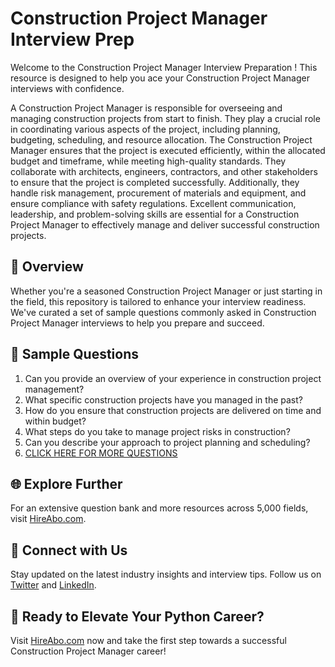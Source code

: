 # Construction Project Manager Interview Prep

Welcome to the Construction Project Manager Interview Preparation ! This resource is designed to help you ace your Construction Project Manager interviews with confidence.

A Construction Project Manager is responsible for overseeing and managing construction projects from start to finish. They play a crucial role in coordinating various aspects of the project, including planning, budgeting, scheduling, and resource allocation. The Construction Project Manager ensures that the project is executed efficiently, within the allocated budget and timeframe, while meeting high-quality standards. They collaborate with architects, engineers, contractors, and other stakeholders to ensure that the project is completed successfully. Additionally, they handle risk management, procurement of materials and equipment, and ensure compliance with safety regulations. Excellent communication, leadership, and problem-solving skills are essential for a Construction Project Manager to effectively manage and deliver successful construction projects.

## 🚀 Overview

Whether you're a seasoned Construction Project Manager or just starting in the field, this repository is tailored to enhance your interview readiness. We've curated a set of sample questions commonly asked in Construction Project Manager interviews to help you prepare and succeed.

## 📝 Sample Questions

1. Can you provide an overview of your experience in construction project management?
2. What specific construction projects have you managed in the past?
3. How do you ensure that construction projects are delivered on time and within budget?
4. What steps do you take to manage project risks in construction?
5. Can you describe your approach to project planning and scheduling?
6. [CLICK HERE FOR MORE QUESTIONS](https://hireabo.com/job/1_3_10/Construction%20Project%20Manager)

## 🌐 Explore Further

For an extensive question bank and more resources across 5,000 fields, visit [HireAbo.com](https://www.hireabo.com).

## 📱 Connect with Us

Stay updated on the latest industry insights and interview tips. Follow us on [Twitter](https://twitter.com/hireabo) and [LinkedIn](https://www.linkedin.com/in/hire-abo-3609972a8/).

## 🚀 Ready to Elevate Your Python Career?

Visit [HireAbo.com](https://www.hireabo.com) now and take the first step towards a successful Construction Project Manager career!